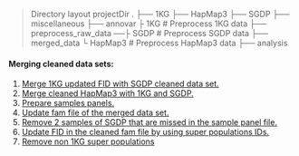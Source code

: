 > Directory layout
    projectDir .
               ├── 1KG
               ├── HapMap3
               ├── SGDP
               ├── miscellaneous
               ├── annovar               ├ 1KG     # Preprocess 1KG data
               ├── preprocess_raw_data ──├ SGDP    # Preprocess SGDP data
               ├── merged_data           └ HapMap3 # Preprocess HapMap3 data
               ├── analysis

#### Merging cleaned data sets:
1. [Merge 1KG updated FID with SGDP cleaned data set.](Merge_1KG_with_SGDP.md)
2. [Merge cleaned HapMap3 with 1KG and SGDP.](Merge_1KG-SGDP_with_HapMap.md)
3. [Prepare samples panels.](samples_panels.md)
4. [Update fam file of the merged data set.](update_fam.md)
5. [Remove 2 samples of SGDP that are missed in the sample panel file.](clean_2_SGDP_samples.md)
6. [Update FID in the cleaned fam file by using super populations IDs.](update_FID.md)
7. [Remove non 1KG super populations](keep_1KG-superpopulations.md)